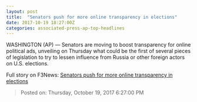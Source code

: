 ```yaml
---
layout: post
title:  "Senators push for more online transparency in elections"
date: 2017-10-19 18:27:00Z
categories: associated-press-ap-top-headlines
---
```


WASHINGTON (AP) — Senators are moving to boost transparency for online political ads, unveiling on Thursday what could be the first of several pieces of legislation to try to lessen influence from Russia or other foreign actors on U.S. elections.


Full story on F3News: [Senators push for more online transparency in elections](http://www.f3nws.com/n/2ajzrC)

> Posted on: Thursday, October 19, 2017 6:27:00 PM
